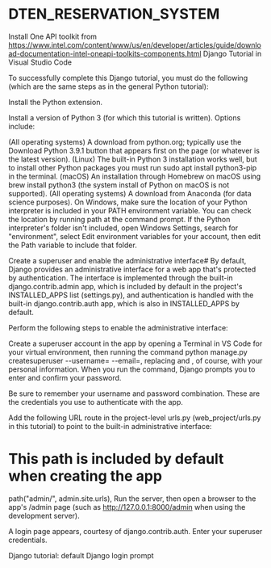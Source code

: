 # DTEN_RESERVATION_SYSTEM

Install One API toolkit from https://www.intel.com/content/www/us/en/developer/articles/guide/download-documentation-intel-oneapi-toolkits-components.html
Django Tutorial in Visual Studio Code

To successfully complete this Django tutorial, you must do the following (which are the same steps as in the general Python tutorial):

Install the Python extension.

Install a version of Python 3 (for which this tutorial is written). Options include:

(All operating systems) A download from python.org; typically use the Download Python 3.9.1 button that appears first on the page (or whatever is the latest version).
(Linux) The built-in Python 3 installation works well, but to install other Python packages you must run sudo apt install python3-pip in the terminal.
(macOS) An installation through Homebrew on macOS using brew install python3 (the system install of Python on macOS is not supported).
(All operating systems) A download from Anaconda (for data science purposes).
On Windows, make sure the location of your Python interpreter is included in your PATH environment variable. You can check the location by running path at the command prompt. If the Python interpreter's folder isn't included, open Windows Settings, search for "environment", select Edit environment variables for your account, then edit the Path variable to include that folder.

Create a superuser and enable the administrative interface#
By default, Django provides an administrative interface for a web app that's protected by authentication. The interface is implemented through the built-in django.contrib.admin app, which is included by default in the project's INSTALLED_APPS list (settings.py), and authentication is handled with the built-in django.contrib.auth app, which is also in INSTALLED_APPS by default.

Perform the following steps to enable the administrative interface:

Create a superuser account in the app by opening a Terminal in VS Code for your virtual environment, then running the command python manage.py createsuperuser --username=<username> --email=<email>, replacing <username> and <email>, of course, with your personal information. When you run the command, Django prompts you to enter and confirm your password.

Be sure to remember your username and password combination. These are the credentials you use to authenticate with the app.

Add the following URL route in the project-level urls.py (web_project/urls.py in this tutorial) to point to the built-in administrative interface:

# This path is included by default when creating the app
 path("admin/", admin.site.urls),
Run the server, then open a browser to the app's /admin page (such as http://127.0.0.1:8000/admin when using the development server).

A login page appears, courtesy of django.contrib.auth. Enter your superuser credentials.

Django tutorial: default Django login prompt
